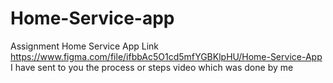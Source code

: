 # Home-Service-app
Assignment
Home Service App Link
https://www.figma.com/file/ifbbAc5O1cd5mfYGBKlpHU/Home-Service-App
I have sent to you the process or steps video which was done by me
